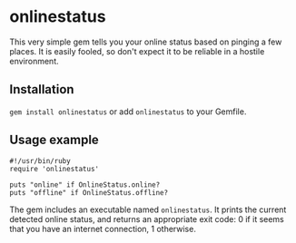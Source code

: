 onlinestatus
============

This very simple gem tells you your online status based on pinging a few places.
It is easily fooled, so don't expect it to be reliable in a hostile environment.

Installation
------------

`gem install onlinestatus` or add `onlinestatus` to your Gemfile.

Usage example
-------------

	#!/usr/bin/ruby
	require 'onlinestatus'

	puts "online" if OnlineStatus.online?
	puts "offline" if OnlineStatus.offline?

The gem includes an executable named `onlinestatus`. It prints the
current detected online status, and returns an appropriate exit code:
0 if it seems that you have an internet connection, 1 otherwise.
